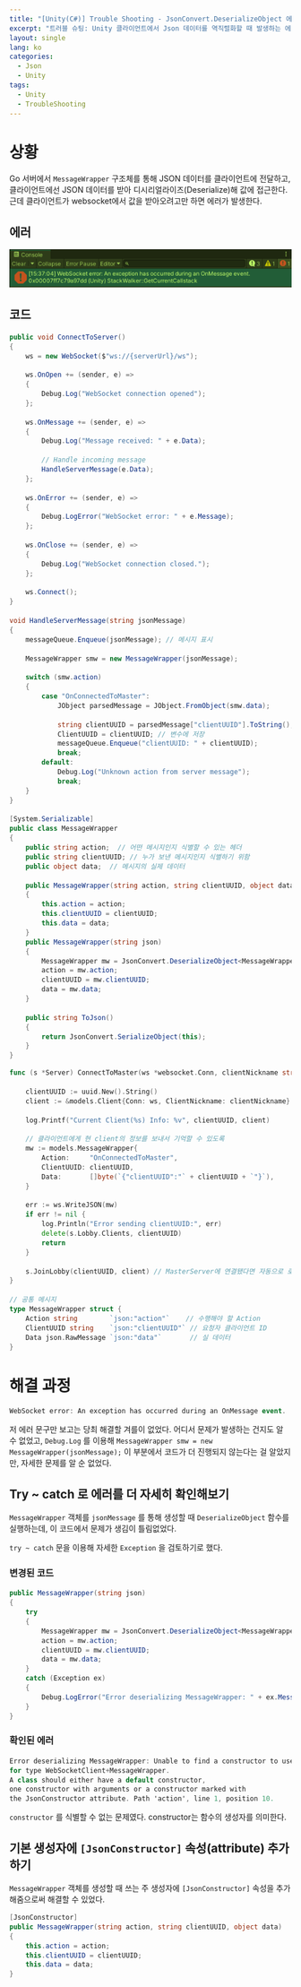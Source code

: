 ```yaml
---
title: "[Unity(C#)] Trouble Shooting - JsonConvert.DeserializeObject 에러"
excerpt: "트러블 슈팅: Unity 클라이언트에서 Json 데이터를 역직렬화할 때 발생하는 에러"
layout: single
lang: ko
categories:
  - Json
  - Unity
tags:
  - Unity
  - TroubleShooting
---
```



# 상황

Go 서버에서 `MessageWrapper` 구조체를 통해 JSON 데이터를 클라이언트에 전달하고, 클라이언트에선 JSON 데이터를 받아 디시리얼라이즈(Deserialize)해 값에 접근한다. 근데 클라이언트가 websocket에서 값을 받아오려고만 하면 에러가 발생한다.

## 에러

![WebSocketOnMessageError.png](/assets/resources/TroubleShooting/WebSocketOnMessageError.png)

## 코드

```csharp
public void ConnectToServer()
{
    ws = new WebSocket($"ws://{serverUrl}/ws");

    ws.OnOpen += (sender, e) =>
    {
        Debug.Log("WebSocket connection opened");
    };

    ws.OnMessage += (sender, e) =>
    {
        Debug.Log("Message received: " + e.Data);

        // Handle incoming message
        HandleServerMessage(e.Data);
    };

    ws.OnError += (sender, e) =>
    {
        Debug.LogError("WebSocket error: " + e.Message);
    };

    ws.OnClose += (sender, e) =>
    {
        Debug.Log("WebSocket connection closed.");
    };

    ws.Connect();
}

void HandleServerMessage(string jsonMessage)
{
    messageQueue.Enqueue(jsonMessage); // 메시지 표시

    MessageWrapper smw = new MessageWrapper(jsonMessage);

    switch (smw.action)
    {
        case "OnConnectedToMaster":
            JObject parsedMessage = JObject.FromObject(smw.data);

            string clientUUID = parsedMessage["clientUUID"].ToString();
            ClientUUID = clientUUID; // 변수에 저장
            messageQueue.Enqueue("clientUUID: " + clientUUID);
            break;
        default:
            Debug.Log("Unknown action from server message");
            break;
    }
}

[System.Serializable]
public class MessageWrapper
{
    public string action;  // 어떤 메시지인지 식별할 수 있는 헤더
    public string clientUUID; // 누가 보낸 메시지인지 식별하기 위함
    public object data;  // 메시지의 실제 데이터

    public MessageWrapper(string action, string clientUUID, object data)
    {
        this.action = action;
        this.clientUUID = clientUUID;
        this.data = data;
    }
    public MessageWrapper(string json)
    {
        MessageWrapper mw = JsonConvert.DeserializeObject<MessageWrapper>(json);
        action = mw.action;
        clientUUID = mw.clientUUID;
        data = mw.data;
    }

    public string ToJson()
    {
        return JsonConvert.SerializeObject(this);
    }
}
```

```go
func (s *Server) ConnectToMaster(ws *websocket.Conn, clientNickname string) {

	clientUUID := uuid.New().String()
	client := &models.Client{Conn: ws, ClientNickname: clientNickname}

	log.Printf("Current Client(%s) Info: %v", clientUUID, client)

	// 클라이언트에게 현 client의 정보를 보내서 기억할 수 있도록
	mw := models.MessageWrapper{
		Action:     "OnConnectedToMaster",
		ClientUUID: clientUUID,
		Data:       []byte(`{"clientUUID":"` + clientUUID + `"}`),
	}

	err := ws.WriteJSON(mw)
	if err != nil {
		log.Println("Error sending clientUUID:", err)
		delete(s.Lobby.Clients, clientUUID)
		return
	}

	s.JoinLobby(clientUUID, client) // MasterServer에 연결됐다면 자동으로 로비 입장
}

// 공통 메시지
type MessageWrapper struct {
	Action string        `json:"action"`    // 수행해야 할 Action
	ClientUUID string 	 `json:"clientUUID"` // 요청자 클라이언트 ID
	Data json.RawMessage `json:"data"`       // 실 데이터
}
```

# 해결 과정

```csharp
WebSocket error: An exception has occurred during an OnMessage event.
```

저 에러 문구만 보고는 당최 해결할 겨를이 없었다. 어디서 문제가 발생하는 건지도 알 수 없었고, `Debug.Log` 를 이용해 `MessageWrapper smw = new MessageWrapper(jsonMessage);` 이 부분에서 코드가 더 진행되지 않는다는 걸 알았지만, 자세한 문제를 알 순 없었다.

## Try ~ catch 로 에러를 더 자세히 확인해보기

`MessageWrapper` 객체를 `jsonMessage` 를 통해 생성할 때 `DeserializeObject` 함수를 실행하는데, 이 코드에서 문제가 생김이 틀림없었다.

`try ~ catch` 문을 이용해 자세한 `Exception` 을 검토하기로 했다.

### 변경된 코드

```csharp
public MessageWrapper(string json)
{
    try
    {
        MessageWrapper mw = JsonConvert.DeserializeObject<MessageWrapper>(json);
        action = mw.action;
        clientUUID = mw.clientUUID;
        data = mw.data;
    }
    catch (Exception ex)
    {
        Debug.LogError("Error deserializing MessageWrapper: " + ex.Message);
    }
}
```

### 확인된 에러

```csharp
Error deserializing MessageWrapper: Unable to find a constructor to use
for type WebSocketClient+MessageWrapper.
A class should either have a default constructor,
one constructor with arguments or a constructor marked with
the JsonConstructor attribute. Path 'action', line 1, position 10.
```

`constructor` 를 식별할 수 없는 문제였다. constructor는 함수의 생성자를 의미한다.

## 기본 생성자에 `[JsonConstructor]` 속성(attribute) 추가하기

`MessageWrapper` 객체를 생성할 때 쓰는 주 생성자에 `[JsonConstructor]` 속성을 추가해줌으로써 해결할 수 있었다.

```csharp
[JsonConstructor]
public MessageWrapper(string action, string clientUUID, object data)
{
    this.action = action;
    this.clientUUID = clientUUID;
    this.data = data;
}
```